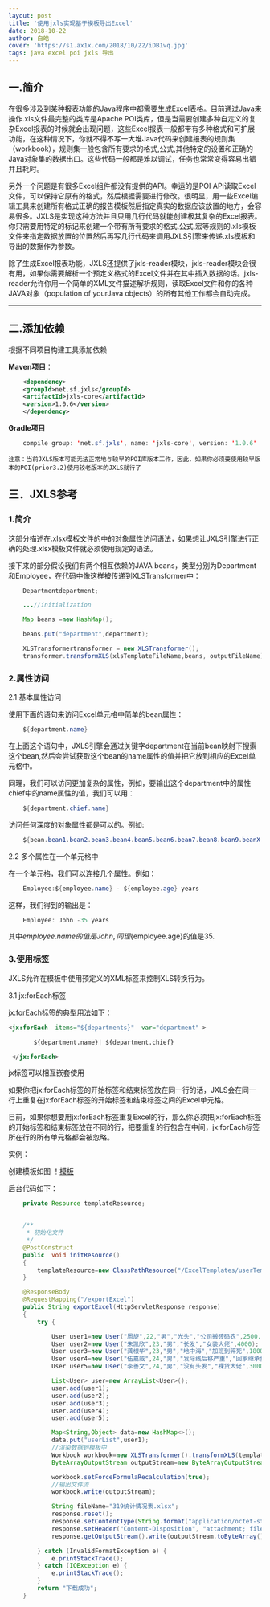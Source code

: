 ```yaml
---
layout: post
title: '使用jxls实现基于模板导出Excel'
date: 2018-10-22
author: 白皓
cover: 'https://s1.ax1x.com/2018/10/22/iDB1vq.jpg'
tags: java excel poi jxls 导出
---
```



##  一.简介

在很多涉及到某种报表功能的Java程序中都需要生成Excel表格。目前通过Java来操作.xls文件最完整的类库是Apache POI类库，但是当需要创建多种自定义的复杂Excel报表的时候就会出现问题，这些Excel报表一般都带有多种格式和可扩展功能，在这种情况下，你就不得不写一大堆Java代码来创建报表的规则集（workbook），规则集一般包含所有要求的格式,公式,其他特定的设置和正确的Java对象集的数据出口。这些代码一般都是难以调试，任务也常常变得容易出错并且耗时。

另外一个问题是有很多Excel组件都没有提供的API。幸运的是POI API读取Excel文件，可以保持它原有的格式，然后根据需要进行修改。很明显，用一些Excel编辑工具来创建所有格式正确的报告模板然后指定真实的数据应该放置的地方，会容易很多。JXLS是实现这种方法并且只用几行代码就能创建极其复杂的Excel报表。你只需要用特定的标记来创建一个带有所有要求的格式,公式,宏等规则的.xls模板文件来指定数据放置的位置然后再写几行代码来调用JXLS引擎来传递.xls模板和导出的数据作为参数。

除了生成Excel报表功能，JXLS还提供了jxls-reader模块，jxls-reader模块会很有用，如果你需要解析一个预定义格式的Excel文件并在其中插入数据的话。jxls-reader允许你用一个简单的XML文件描述解析规则，读取Excel文件和你的各种JAVA对象（population of yourJava objects）的所有其他工作都会自动完成。



---
##  二.添加依赖

根据不同项目构建工具添加依赖

__Maven项目__：
```xml
    <dependency>
    <groupId>net.sf.jxls</groupId>
    <artifactId>jxls-core</artifactId>
    <version>1.0.6</version>
    </dependency>
```

__Gradle项目__
```java
    compile group: 'net.sf.jxls', name: 'jxls-core', version: '1.0.6'
```

    注意：当前JXLS版本可能无法正常地与较早的POI库版本工作，因此，如果你必须要使用较早版本的POI(prior3.2)使用较老版本的JXLS就行了

##  三．JXLS参考

### 1.简介

这部分描述在.xlsx模板文件的中的对象属性访问语法，如果想让JXLS引擎进行正确的处理.xlsx模板文件就必须使用规定的语法。

接下来的部分假设我们有两个相互依赖的JAVA beans，类型分别为Department和Employee，在代码中像这样被传递到XLSTransformer中：
```java
    Departmentdepartment;

    ...//initialization

    Map beans =new HashMap();

    beans.put("department",department);

    XLSTransformertransformer = new XLSTransformer(); 
    transformer.transformXLS(xlsTemplateFileName,beans, outputFileName);

```

### 2.属性访问
2.1 基本属性访问

使用下面的语句来访问Excel单元格中简单的bean属性：
```java
    ${department.name}
```

在上面这个语句中，JXLS引擎会通过关键字department在当前bean映射下搜索这个bean,然后会尝试获取这个bean的name属性的值并把它放到相应的Excel单元格中。

同理，我们可以访问更加复杂的属性，例如，要输出这个department中的属性chief中的name属性的值，我们可以用：

```java
    ${department.chief.name}
```
访问任何深度的对象属性都是可以的。例如:

```java
    ${bean.bean1.bean2.bean3.bean4.bean5.bean6.bean7.bean8.bean9.beanX.property1}
```
2.2 多个属性在一个单元格中

在一个单元格，我们可以连接几个属性。例如：

```java
    Employee:${employee.name} - ${employee.age} years
```
这样，我们得到的输出是：

```java
    Employee: John -35 years
```
其中${employee.name}的值是John,同理${employee.age}的值是35.

### 3.使用标签

JXLS允许在模板中使用预定义的XML标签来控制XLS转换行为。

3.1 jx:forEach标签

<jx:forEach>标签的典型用法如下：

```xml
<jx:forEach  items="${departments}"  var="department" >

       ${department.name}| ${department.chief}

 </jx:forEach>
 ```
jx标签可以相互嵌套使用

如果你把jx:forEach标签的开始标签和结束标签放在同一行的话，JXLS会在同一行上重复在jx:forEach标签的开始标签和结束标签之间的Excel单元格。

目前，如果你想要用jx:forEach标签重复Excel的行，那么你必须把jx:forEach标签的开始标签和结束标签放在不同的行，把要重复的行包含在中间，jx:forEach标签所在行的所有单元格都会被忽略。



实例：

创建模板如图 
！[模板](https://s1.ax1x.com/2018/10/22/iDBNaF.png)

后台代码如下：

```java
    private Resource templateResource;


    /**
     * 初始化文件
     */
    @PostConstruct
    public  void initResource()
    {
        templateResource=new ClassPathResource("/ExcelTemplates/userTemplate1.xlsx");
    }

    @ResponseBody
    @RequestMapping("/exportExcel")
    public String exportExcel(HttpServletResponse response)
    {
        try {

            User user1=new User("周旋",22,"男","光头","公司搬砖码农",2500.12);
            User user2=new User("朱凯欣",23,"男","长发","女装大佬",4000);
            User user3=new User("龚根华",23,"男","地中海","加班到猝死",1800);
            User user4=new User("伍嘉威",24,"男","发际线后移严重","回家继承鱼塘",500000);
            User user5=new User("李善文",24,"男","没有头发","裸贷大佬",3000);

            List<User> user=new ArrayList<User>();
            user.add(user1);
            user.add(user2);
            user.add(user3);
            user.add(user4);
            user.add(user5);

            Map<String,Object> data=new HashMap<>();
            data.put("userList",user1);
            //渲染数据到模板中
            Workbook workbook=new XLSTransformer().transformXLS(templateResource.getInputStream(),data);
            ByteArrayOutputStream outputStream=new ByteArrayOutputStream();

            workbook.setForceFormulaRecalculation(true);
            //输出文件流
            workbook.write(outputStream);

            String fileName="319统计情况表.xlsx";
            response.reset();
            response.setContentType(String.format("application/octet-stream; charset=utf-8"));
            response.setHeader("Content-Disposition", "attachment; filename="+new String(fileName.getBytes("UTF-8"),"iso8859-1"));
            response.getOutputStream().write(outputStream.toByteArray());

        } catch (InvalidFormatException e) {
            e.printStackTrace();
        } catch (IOException e) {
            e.printStackTrace();
        }
        return "下载成功";
    }
```

